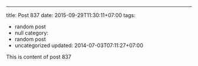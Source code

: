 ---
title: Post 837
date: 2015-09-29T11:30:11+07:00
tags:
  - random post
  - null
category:
  - random post
  - uncategorized
updated: 2014-07-03T07:11:27+07:00

This is content of post 837